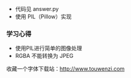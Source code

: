 - 代码见 answer.py
- 使用 PIL（Pillow）实现

### 学习心得
- 使用PIL进行简单的图像处理
- RGBA 不能转换为 JPEG

收藏一个字体下载站：http://www.touwenzi.com
